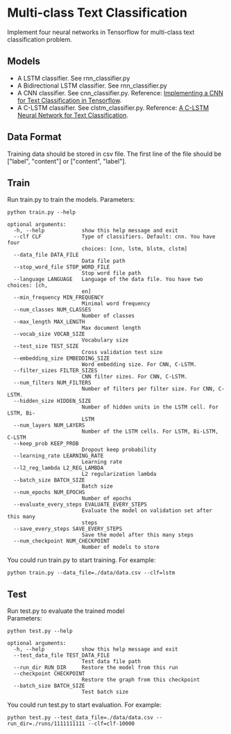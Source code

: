# Multi-class Text Classification
Implement four neural networks in Tensorflow for multi-class text classification problem.
## Models
* A LSTM classifier. See rnn_classifier.py
* A Bidirectional LSTM classifier. See rnn_classifier.py
* A CNN classifier. See cnn_classifier.py. Reference: [Implementing a CNN for Text Classification in Tensorflow](http://www.wildml.com/2015/12/implementing-a-cnn-for-text-classification-in-tensorflow/).
* A C-LSTM classifier. See clstm_classifier.py. Reference: [A C-LSTM Neural Network for Text Classification](https://arxiv.org/abs/1511.08630).
## Data Format
Training data should be stored in csv file. The first line of the file should be ["label", "content"] or ["content", "label"].
## Train
Run train.py to train the models.
Parameters:
```
python train.py --help
```
```
optional arguments:
  -h, --help            show this help message and exit
  --clf CLF             Type of classifiers. Default: cnn. You have four
                        choices: [cnn, lstm, blstm, clstm]
  --data_file DATA_FILE
                        Data file path
  --stop_word_file STOP_WORD_FILE
                        Stop word file path
  --language LANGUAGE   Language of the data file. You have two choices: [ch,
                        en]
  --min_frequency MIN_FREQUENCY
                        Minimal word frequency
  --num_classes NUM_CLASSES
                        Number of classes
  --max_length MAX_LENGTH
                        Max document length
  --vocab_size VOCAB_SIZE
                        Vocabulary size
  --test_size TEST_SIZE
                        Cross validation test size
  --embedding_size EMBEDDING_SIZE
                        Word embedding size. For CNN, C-LSTM.
  --filter_sizes FILTER_SIZES
                        CNN filter sizes. For CNN, C-LSTM.
  --num_filters NUM_FILTERS
                        Number of filters per filter size. For CNN, C-LSTM.
  --hidden_size HIDDEN_SIZE
                        Number of hidden units in the LSTM cell. For LSTM, Bi-
                        LSTM
  --num_layers NUM_LAYERS
                        Number of the LSTM cells. For LSTM, Bi-LSTM, C-LSTM
  --keep_prob KEEP_PROB
                        Dropout keep probability
  --learning_rate LEARNING_RATE
                        Learning rate
  --l2_reg_lambda L2_REG_LAMBDA
                        L2 regularization lambda
  --batch_size BATCH_SIZE
                        Batch size
  --num_epochs NUM_EPOCHS
                        Number of epochs
  --evaluate_every_steps EVALUATE_EVERY_STEPS
                        Evaluate the model on validation set after this many
                        steps
  --save_every_steps SAVE_EVERY_STEPS
                        Save the model after this many steps
  --num_checkpoint NUM_CHECKPOINT
                        Number of models to store
```
You could run train.py to start training. For example:
```
python train.py --data_file=./data/data.csv --clf=lstm
```
## Test 
Run test.py to evaluate the trained model  
Parameters: 
```
python test.py --help
```
```
optional arguments:
  -h, --help            show this help message and exit
  --test_data_file TEST_DATA_FILE
                        Test data file path
  --run_dir RUN_DIR     Restore the model from this run
  --checkpoint CHECKPOINT
                        Restore the graph from this checkpoint
  --batch_size BATCH_SIZE
                        Test batch size
```
You could run test.py to start evaluation. For example:
```
python test.py --test_data_file=./data/data.csv --run_dir=./runs/1111111111 --clf=clf-10000
```
